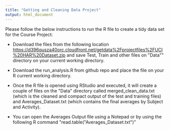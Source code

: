```yaml
---
title: "Getting and Cleaning Data Project"
output: html_document
---
```


Please follow the below instructions to run the R file to create a tidy data set for the Course Project:

* Download the files from the following location https://d396qusza40orc.cloudfront.net/getdata%2Fprojectfiles%2FUCI%20HAR%20Dataset.zip and save Test, Train and other files on "Data"" directory on your current working directory.

* Download the run_analysis.R from github repo and place the file on your R current working directory.

* Once the R file is opened using RStudio and executed, it will create a couple of files on the "Data" directory called merged_clean_data.txt (which is the cleaned and compact output of the test and training files) and Averages_Dataset.txt (which contains the final averages by Subject and Activity).

* You can open the Averages Output file using a Notepad or by using the following R command "read.table("Averages_Dataset.txt")" 